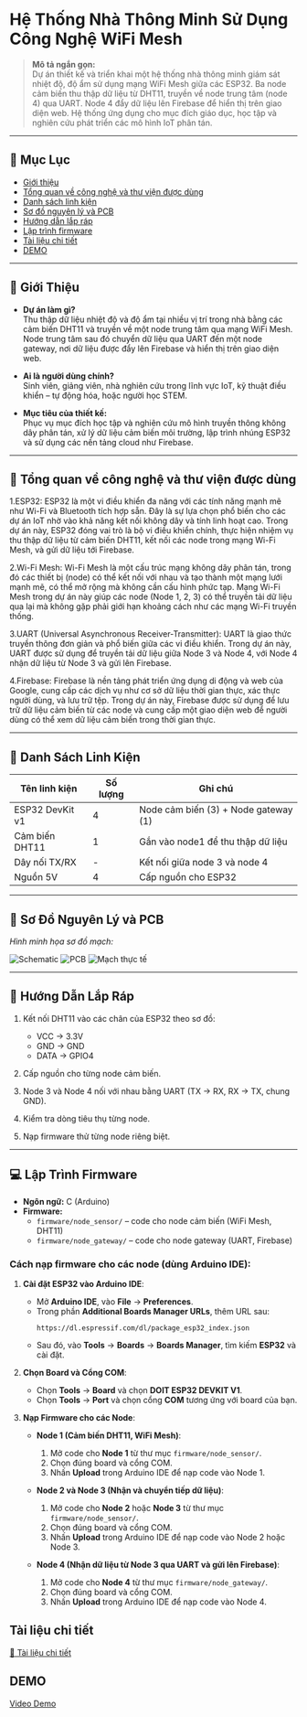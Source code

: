 # Hệ Thống Nhà Thông Minh Sử Dụng Công Nghệ WiFi Mesh

> **Mô tả ngắn gọn:**  
Dự án thiết kế và triển khai một hệ thống nhà thông minh giám sát nhiệt độ, độ ẩm sử dụng mạng WiFi Mesh giữa các ESP32. Ba node cảm biến thu thập dữ liệu từ DHT11, truyền về node trung tâm (node 4) qua UART. Node 4 đẩy dữ liệu lên Firebase để hiển thị trên giao diện web. Hệ thống ứng dụng cho mục đích giáo dục, học tập và nghiên cứu phát triển các mô hình IoT phân tán.

---

## 📑 Mục Lục

- [Giới thiệu](#giới-thiệu)  
- [Tổng quan về công nghệ và thư viện được dùng](#tổng-quan-về-công-nghệ-và-thư-viện-được-dùng)  
- [Danh sách linh kiện](#danh-sách-linh-kiện)  
- [Sơ đồ nguyên lý và PCB](#sơ-đồ-nguyên-lý-và-pcb)  
- [Hướng dẫn lắp ráp](#hướng-dẫn-lắp-ráp)  
- [Lập trình firmware](#lập-trình-firmware)  
- [Tài liệu chi tiết](#tài-liệu-chi-tiết)  
- [DEMO](#demo)   

---

## 👋 Giới Thiệu

- **Dự án làm gì?**  
  Thu thập dữ liệu nhiệt độ và độ ẩm tại nhiều vị trí trong nhà bằng các cảm biến DHT11 và truyền về một node trung tâm qua mạng WiFi Mesh. Node trung tâm sau đó chuyển dữ liệu qua UART đến một node gateway, nơi dữ liệu được đẩy lên Firebase và hiển thị trên giao diện web.

- **Ai là người dùng chính?**  
  Sinh viên, giảng viên, nhà nghiên cứu trong lĩnh vực IoT, kỹ thuật điều khiển – tự động hóa, hoặc người học STEM.

- **Mục tiêu của thiết kế:**  
  Phục vụ mục đích học tập và nghiên cứu mô hình truyền thông không dây phân tán, xử lý dữ liệu cảm biến môi trường, lập trình nhúng ESP32 và sử dụng các nền tảng cloud như Firebase.

---

## 📐 Tổng quan về công nghệ và thư viện được dùng
1.ESP32:
ESP32 là một vi điều khiển đa năng với các tính năng mạnh mẽ như Wi-Fi và Bluetooth tích hợp sẵn. Đây là sự lựa chọn phổ biến cho các dự án IoT nhờ vào khả năng kết nối không dây và tính linh hoạt cao.
Trong dự án này, ESP32 đóng vai trò là bộ vi điều khiển chính, thực hiện nhiệm vụ thu thập dữ liệu từ cảm biến DHT11, kết nối các node trong mạng Wi-Fi Mesh, và gửi dữ liệu tới Firebase.

2.Wi-Fi Mesh:
Wi-Fi Mesh là một cấu trúc mạng không dây phân tán, trong đó các thiết bị (node) có thể kết nối với nhau và tạo thành một mạng lưới mạnh mẽ, có thể mở rộng mà không cần cấu hình phức tạp.
Mạng Wi-Fi Mesh trong dự án này giúp các node (Node 1, 2, 3) có thể truyền tải dữ liệu qua lại mà không gặp phải giới hạn khoảng cách như các mạng Wi-Fi truyền thống.

3.UART (Universal Asynchronous Receiver-Transmitter):
UART là giao thức truyền thông đơn giản và phổ biến giữa các vi điều khiển. Trong dự án này, UART được sử dụng để truyền tải dữ liệu giữa Node 3 và Node 4, với Node 4 nhận dữ liệu từ Node 3 và gửi lên Firebase.

4.Firebase:
Firebase là nền tảng phát triển ứng dụng di động và web của Google, cung cấp các dịch vụ như cơ sở dữ liệu thời gian thực, xác thực người dùng, và lưu trữ tệp.
Trong dự án này, Firebase được sử dụng để lưu trữ dữ liệu cảm biến từ các node và cung cấp một giao diện web để người dùng có thể xem dữ liệu cảm biến trong thời gian thực.

---

## 🧰 Danh Sách Linh Kiện

| Tên linh kiện        | Số lượng | Ghi chú                                 |
|----------------------|----------|-----------------------------------------|
| ESP32 DevKit v1      | 4        | Node cảm biến (3) + Node gateway (1)    |
| Cảm biến DHT11       | 1        | Gắn vào node1 để thu thập dữ liệu       |
| Dây nối TX/RX        | -        | Kết nối giữa node 3 và node 4           |
| Nguồn 5V             | 4        | Cấp nguồn cho ESP32                     |
        

---

## 🔧 Sơ Đồ Nguyên Lý và PCB

_Hình minh họa sơ đồ mạch:_

![Schematic](Image/Sch.png)
![PCB](Image/Pcb.png)
![Mạch thực tế](Image/Mạch.png)

---

## 🔩 Hướng Dẫn Lắp Ráp

1. Kết nối DHT11 vào các chân của ESP32 theo sơ đồ:  
   - VCC → 3.3V  
   - GND → GND  
   - DATA → GPIO4

2. Cấp nguồn cho từng node cảm biến.  
3. Node 3 và Node 4 nối với nhau bằng UART (TX → RX, RX → TX, chung GND).  
4. Kiểm tra dòng tiêu thụ từng node.  
5. Nạp firmware thử từng node riêng biệt.

---

## 💻 Lập Trình Firmware

- **Ngôn ngữ:** C (Arduino)
- **Firmware:**
  - `firmware/node_sensor/` – code cho node cảm biến (WiFi Mesh, DHT11)
  - `firmware/node_gateway/` – code cho node gateway (UART, Firebase)

### **Cách nạp firmware cho các node (dùng Arduino IDE):**

1. **Cài đặt ESP32 vào Arduino IDE**:
   - Mở **Arduino IDE**, vào **File** -> **Preferences**.
   - Trong phần **Additional Boards Manager URLs**, thêm URL sau:
     ```
     https://dl.espressif.com/dl/package_esp32_index.json
     ```
   - Sau đó, vào **Tools** -> **Boards** -> **Boards Manager**, tìm kiếm **ESP32** và cài đặt.

2. **Chọn Board và Cổng COM**:
   - Chọn **Tools** -> **Board** và chọn **DOIT ESP32 DEVKIT V1**.
   - Chọn **Tools** -> **Port** và chọn cổng **COM** tương ứng với board của bạn.

3. **Nạp Firmware cho các Node**:
   - **Node 1 (Cảm biến DHT11, WiFi Mesh)**:
     1. Mở code cho **Node 1** từ thư mục `firmware/node_sensor/`.
     2. Chọn đúng board và cổng COM.
     3. Nhấn **Upload** trong Arduino IDE để nạp code vào Node 1.
   
   - **Node 2 và Node 3 (Nhận và chuyển tiếp dữ liệu)**:
     1. Mở code cho **Node 2** hoặc **Node 3** từ thư mục `firmware/node_sensor/`.
     2. Chọn đúng board và cổng COM.
     3. Nhấn **Upload** trong Arduino IDE để nạp code vào Node 2 hoặc Node 3.

   - **Node 4 (Nhận dữ liệu từ Node 3 qua UART và gửi lên Firebase)**:
     1. Mở code cho **Node 4** từ thư mục `firmware/node_gateway/`.
     2. Chọn đúng board và cổng COM.
     3. Nhấn **Upload** trong Arduino IDE để nạp code vào Node 4.
## Tài liệu chi tiết
[📄 Tài liệu chi tiết](https://docs.google.com/document/d/1G99TuD50ztIW2RdDFPw2Z6U_Oa_O0XJtjfCVR7zlI1Q/edit?usp=sharing)

## DEMO
[Video Demo](https://youtu.be/cbgyXKiwJYA)
